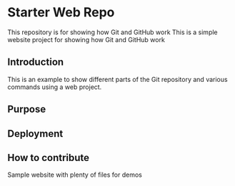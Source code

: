 # Starter Web Repo

This repository is for showing how Git and GitHub work
This is a simple website project for showing how Git and GitHub work

## Introduction

This is an example to show different parts of the Git repository and various commands using a web project.

## Purpose

## Deployment

## How to contribute

Sample website with plenty of files for demos
